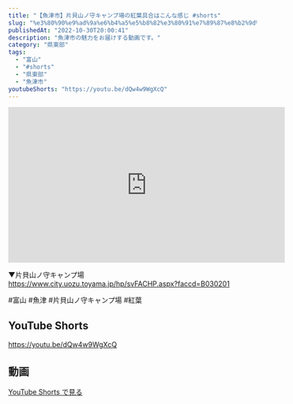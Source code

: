 ```yaml
---
title: "【魚津市】片貝山ノ守キャンプ場の紅葉具合はこんな感じ #shorts"
slug: "%e3%80%90%e9%ad%9a%e6%b4%a5%e5%b8%82%e3%80%91%e7%89%87%e8%b2%9d%e5%b1%b1%e3%83%8e%e5%ae%88%e3%82%ad%e3%83%a3%e3%83%b3%e3%83%97%e5%a0%b4%e3%81%ae%e7%b4%85%e8%91%89%e5%85%b7%e5%90%88%e3%81%af%e3%81%93"
publishedAt: "2022-10-30T20:00:41"
description: "魚津市の魅力をお届けする動画です。"
category: "県東部"
tags: 
  - "富山"
  - "#shorts"
  - "県東部"
  - "魚津市"
youtubeShorts: "https://youtu.be/dQw4w9WgXcQ"
---
```


<iframe width="560" height="315" src="https://www.youtube.com/embed/zcEYD_7lpdw" frameborder="0" allowfullscreen></iframe>

▼片貝山ノ守キャンプ場<br />
https://www.city.uozu.toyama.jp/hp/svFACHP.aspx?faccd=B030201

#富山 #魚津 #片貝山ノ守キャンプ場 #紅葉

## YouTube Shorts

https://youtu.be/dQw4w9WgXcQ

## 動画

[YouTube Shorts で見る](https://youtu.be/dQw4w9WgXcQ)

